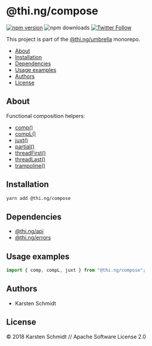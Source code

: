 # @thi.ng/compose

[![npm version](https://img.shields.io/npm/v/@thi.ng/compose.svg)](https://www.npmjs.com/package/@thi.ng/compose)
![npm downloads](https://img.shields.io/npm/dm/@thi.ng/compose.svg)
[![Twitter Follow](https://img.shields.io/twitter/follow/thing_umbrella.svg?style=flat-square&label=twitter)](https://twitter.com/thing_umbrella)

This project is part of the
[@thi.ng/umbrella](https://github.com/thi-ng/umbrella/) monorepo.

<!-- TOC depthFrom:2 depthTo:3 -->

-   [About](#about)
-   [Installation](#installation)
-   [Dependencies](#dependencies)
-   [Usage examples](#usage-examples)
-   [Authors](#authors)
-   [License](#license)

<!-- /TOC -->

## About

Functional composition helpers:

-   [comp()](https://github.com/thi-ng/umbrella/tree/master/packages/compose/src/comp.ts)
-   [compL()](https://github.com/thi-ng/umbrella/tree/master/packages/compose/src/comp.ts#L52)
-   [juxt()](https://github.com/thi-ng/umbrella/tree/master/packages/compose/src/juxt.ts)
-   [partial()](https://github.com/thi-ng/umbrella/tree/master/packages/compose/src/partial.ts)
-   [threadFirst()](https://github.com/thi-ng/umbrella/tree/master/packages/compose/src/thread-first.ts)
-   [threadLast()](https://github.com/thi-ng/umbrella/tree/master/packages/compose/src/thread-last.ts)
-   [trampoline()](https://github.com/thi-ng/umbrella/tree/master/packages/compose/src/trampoline.ts)

## Installation

```bash
yarn add @thi.ng/compose
```

## Dependencies

-   [@thi.ng/api](https://github.com/thi-ng/umbrella/tree/master/packages/api)
-   [@thi.ng/errors](https://github.com/thi-ng/umbrella/tree/master/packages/errors)

## Usage examples

```ts
import { comp, compL, juxt } from "@thi.ng/compose";
```

## Authors

-   Karsten Schmidt

## License

&copy; 2018 Karsten Schmidt // Apache Software License 2.0

